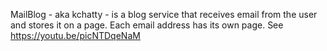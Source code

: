 MailBlog - aka kchatty - is a blog service that receives email from the user and stores it on a page. Each email address has its own page.
See https://youtu.be/picNTDqeNaM
